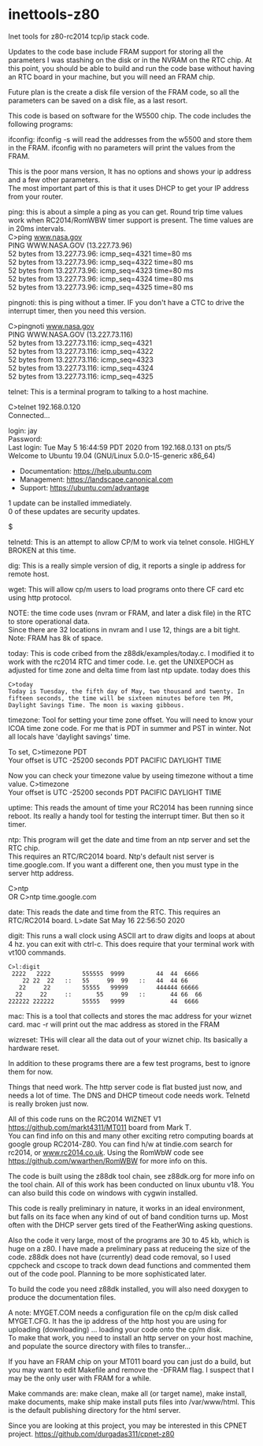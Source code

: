 # inettools-z80
Inet tools for z80-rc2014 tcp/ip stack code.

Updates to the code base include FRAM support for storing all the parameters I was stashing on the
disk or in the NVRAM on the RTC chip.  At this point, you should be able to build and run the code
base without having an RTC board in your machine, but you will need an FRAM chip.

Future plan is the create a disk file version of the FRAM code, so all the parameters can be saved
on a disk file, as a last resort.


This code is based on software for the W5500 chip.  The code includes the following programs:

ifconfig:  ifconfig -s will read the addresses from the w5500 and store them in the FRAM.  ifconfig 
with no parameters will print the values from the FRAM.

This is the poor mans version,  It has no options and shows your ip address and a few other parameters.  
The most important part of this is that it uses DHCP to get your IP address from your router.  

ping:  this is about a simple a ping as you can get.  Round trip time values work when RC2014/RomWBW timer support is present.  The time values are in 20ms intervals.  
C>ping www.nasa.gov                                                                                                               
PING WWW.NASA.GOV (13.227.73.96)                                                
 52 bytes from 13.227.73.96: icmp_seq=4321 time=80 ms                           
 52 bytes from 13.227.73.96: icmp_seq=4322 time=80 ms                           
 52 bytes from 13.227.73.96: icmp_seq=4323 time=80 ms                           
 52 bytes from 13.227.73.96: icmp_seq=4324 time=80 ms                           
 52 bytes from 13.227.73.96: icmp_seq=4325 time=80 ms        

pingnoti: this is ping without a timer.  IF you don't have a CTC to drive
the interrupt timer, then you need this version.

C>pingnoti www.nasa.gov                                                                                                           
PING WWW.NASA.GOV (13.227.73.116)                                               
 52 bytes from 13.227.73.116: icmp_seq=4321                                     
 52 bytes from 13.227.73.116: icmp_seq=4322                                     
 52 bytes from 13.227.73.116: icmp_seq=4323                                     
 52 bytes from 13.227.73.116: icmp_seq=4324                                     
 52 bytes from 13.227.73.116: icmp_seq=4325                                     
                                            
telnet:  This is a terminal program to talking to a host machine.

C>telnet 192.168.0.120                                                                                                            
Connected...                                                                    
                                                                                
login: jay                                                         
Password:                                                                       
Last login: Tue May  5 16:44:59 PDT 2020 from 192.168.0.131 on pts/5            
Welcome to Ubuntu 19.04 (GNU/Linux 5.0.0-15-generic x86_64)                     
                                                                                
 * Documentation:  https://help.ubuntu.com                                      
 * Management:     https://landscape.canonical.com                              
 * Support:        https://ubuntu.com/advantage                                 
                                                                                
                                                                                
1 update can be installed immediately.                                          
0 of these updates are security updates.                                        
                                                                                
$

telnetd:  This is an attempt to allow CP/M to work via telnet console.   HIGHLY BROKEN at this time.

dig: This is a really simple version of dig, it reports a single ip address for remote host.

wget:  This will allow cp/m users to load programs onto there CF card etc using http protocol.

NOTE:  the time code uses (nvram or FRAM, and later a disk file) in the RTC to store operational data.  
Since there are 32 locations in nvram and I use 12, things are a bit tight.  Note: FRAM has 8k of space.

today:  This is code cribed from the z88dk/examples/today.c.  I modified it to work with
the rc2014 RTC and timer code.  I.e. get the UNIXEPOCH as adjusted for time zone and 
delta time from last ntp update.
today does this
```
C>today                                                                         
Today is Tuesday, the fifth day of May, two thousand and twenty. In             
fifteen seconds, the time will be sixteen minutes before ten PM,                
Daylight Savings Time. The moon is waxing gibbous.                              
```                                                                    
timezone:  Tool for setting your time zone offset.  You will need to know your ICOA time zone code.
For me that is PDT in summer and PST in winter.  Not all locals have 'daylight savings' time.

To set,
C>timezone PDT                                                                  
Your offset is UTC -25200 seconds PDT PACIFIC DAYLIGHT TIME  

Now you can check your timezone value by useing timezone without a time value.
C>timezone                                                                      
Your offset is UTC -25200 seconds PDT PACIFIC DAYLIGHT TIME                     
                                                                 
uptime:  This reads the amount of time your RC2014 has been running since reboot.  Its
really a handy tool for testing the interrupt timer.  But then so it timer.

ntp: This program will get the date and time from an ntp server and set the RTC chip.  
This requires an RTC/RC2014 board.  Ntp's default nist server is time.google.com.
If you want a different one, then you must type in the server http address.

C>ntp                                                                                                                             
OR
C>ntp time.google.com                                                 

date: This reads the date and time from the RTC.  This requires an RTC/RC2014 board.
L>date
Sat May 16 22:56:50 2020

digit:  This runs a wall clock using ASCII art to draw digits and loops at about 4 hz.
you can exit with ctrl-c.  This does require that your terminal work with vt100 commands.
```
C>l:digit
 2222   2222         555555  9999         44  44  6666  
    22 22  22   ::   55     99  99   ::   44  44 66     
   22     22         55555   99999        444444 66666  
  22     22     ::       55     99   ::       44 66  66 
222222 222222        55555   9999             44  6666  
```
mac:  This is a tool that collects and stores the mac address for your wiznet card.
mac -r will print out the mac address as stored in the FRAM

wizreset:  THis will clear all the data out of your wiznet chip.  Its basically a hardware
reset.

In addition to these programs there are a few test programs, best to ignore them for now.

Things that need work. 
The http server code is flat busted just now, and needs a lot of time.   The
DNS and DHCP timeout code needs work.  Telnetd is really broken just now.

All of this code runs on the RC2014 WIZNET V1 https://github.com/markt4311/MT011 board from Mark T.  
You can find info on this and many other exciting
retro computing boards at google group RC2014-Z80.  You can find h/w at tindie.com search for rc2014, or www.rc2014.co.uk.
Using the RomWbW code see https://github.com/wwarthen/RomWBW for more info on this.

The code is built using the z88dk tool chain, see z88dk.org for more info on the tool chain.
All of this work has been conducted on linux ubuntu v18.
You can also build this code on windows with cygwin installed.

This code is really preliminary in nature, it works in an ideal environment, but falls on its face when any kind of
out of band condition turns up.  Most often with the DHCP server gets tired of the FeatherWing asking questions.

Also the code it very large, most of the programs are 30 to 45 kb, which is huge on a z80.  I have made a preliminary
pass at reduceing the size of the code.  z88dk does not have (currently) dead code removal, so I used cppcheck and cscope
to track down dead functions and commented them out of the code pool.  Planning to be more sophisticated later.

To build the code you need z88dk installed, you will also need doxygen to produce the documentation files.

A note:  MYGET.COM needs a configuration file on the cp/m disk called MYGET.CFG.  It has the ip address of the
http host you are using for uploading (downloading) ... loading your code onto the cp/m disk.  
To make that work, you need to install an http server on your host machine, and populate the source directory with
files to transfer...  

If you have an FRAM chip on your MT011 board you can just do a build, but you may want to edit
Makefile and remove the -DFRAM flag.  I suspect that I may be the only user with FRAM for a while.

Make commands are:  make clean, make all (or target name), make install, make documents, make ship
make install puts files into /var/www/html.  This is the default publishing
directory for the html server.

Since you are looking at this project, you may be interested in this CPNET project.
https://github.com/durgadas311/cpnet-z80

